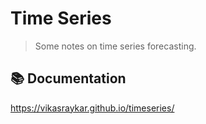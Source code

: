 # Time Series

> Some notes on time series forecasting.

## 📚 Documentation

https://vikasraykar.github.io/timeseries/

